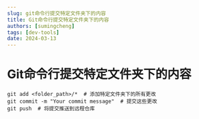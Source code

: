 ```yaml
---
slug: git命令行提交特定文件夹下的内容
title: Git命令行提交特定文件夹下的内容
authors: [sumingcheng]
tags: [dev-tools]
date: 2024-03-13
---
```


# Git命令行提交特定文件夹下的内容



 


```
git add <folder_path>/*  # 添加特定文件夹下的所有更改
git commit -m "Your commit message"  # 提交这些更改
git push  # 将提交推送到远程仓库
```